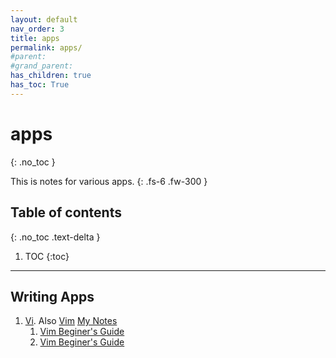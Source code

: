 ```yaml
---
layout: default
nav_order: 3
title: apps
permalink: apps/
#parent: 
#grand_parent: 
has_children: true
has_toc: True
---
```


# apps
{: .no_toc }

This is notes for various apps.
{: .fs-6 .fw-300 }

## Table of contents
{: .no_toc .text-delta }

1. TOC
{:toc}

---

## Writing Apps

1. [Vi](https://ex-vi.sourceforge.net/). Also [Vim](https://github.com/vim/vim) [My Notes](apps/vi.md)
   1. [Vim Beginer's Guide](https://www.youtube.com/watch?v=RZ4p-saaQkc)
   2. [Vim Beginer's Guide](https://www.youtube.com/playlist?list=PLT98CRl2KxKHy4A5N70jMRYAROzzC2a6x)
